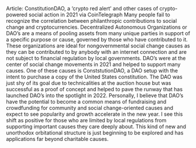 Article: ConstitutionDAO, a ‘crypto red alert’ and other cases of crypto-powered social action in 2021 via CoinTelegraph
Many people fail to recognize the correlation between philanthropic contributions to social change and cryptocurrencies. Decentralized Autonomous Organizations or DAO’s are a means of pooling assets from many unique parties in support of a specific purpose or cause, governed by those who have contributed to it. These organizations are ideal for nongovernmental social change causes as they can be contributed to by anybody with an internet connection and are not subject to financial regulation by local governments. DAO’s were at the center of social change movements in 2021 and helped to support many causes. One of these causes is ConststutionDAO, a DAO setup with the intent to purchase a copy of the United States constitution. The DAO was just shy of its goal due to technicalities at the auction house but was successful as a proof of concept and helped to pave the runway that has launched DAO’s into the spotlight in 2022. Personally, I believe that DAO’s have the potential to become a common means of fundraising and crowdfunding for community and social change-oriented causes and expect to see popularity and growth accelerate in the new year. I see this shift as positive for those who are limited by local regulations from supporting important causes they care deeply about. This kind of new and unorthodox orbitational structure is just beginning to be explored and has applications far beyond charitable causes. 
